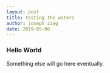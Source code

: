 ```yaml
---
layout: post
title: testing the waters
author: joseph zieg
date: 2019-05-06
---
```


### Hello World

Something else will go here eventually.
